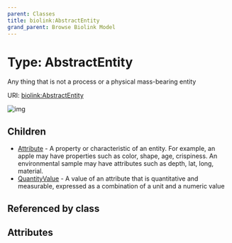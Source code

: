 ```yaml
---
parent: Classes
title: biolink:AbstractEntity
grand_parent: Browse Biolink Model
---
```


# Type: AbstractEntity


Any thing that is not a process or a physical mass-bearing entity

URI: [biolink:AbstractEntity](https://w3id.org/biolink/vocab/AbstractEntity)

![img](http://yuml.me/diagram/nofunky;dir:TB/class/\[AbstractEntity]^-\[QuantityValue],%20\[AbstractEntity]^-\[Attribute])

## Children

 * [Attribute](Attribute.md) - A property or characteristic of an entity. For example, an apple may have properties such as color, shape, age, crispiness. An environmental sample may have attributes such as depth, lat, long, material.
 * [QuantityValue](QuantityValue.md) - A value of an attribute that is quantitative and measurable, expressed as a combination of a unit and a numeric value

## Referenced by class


## Attributes

